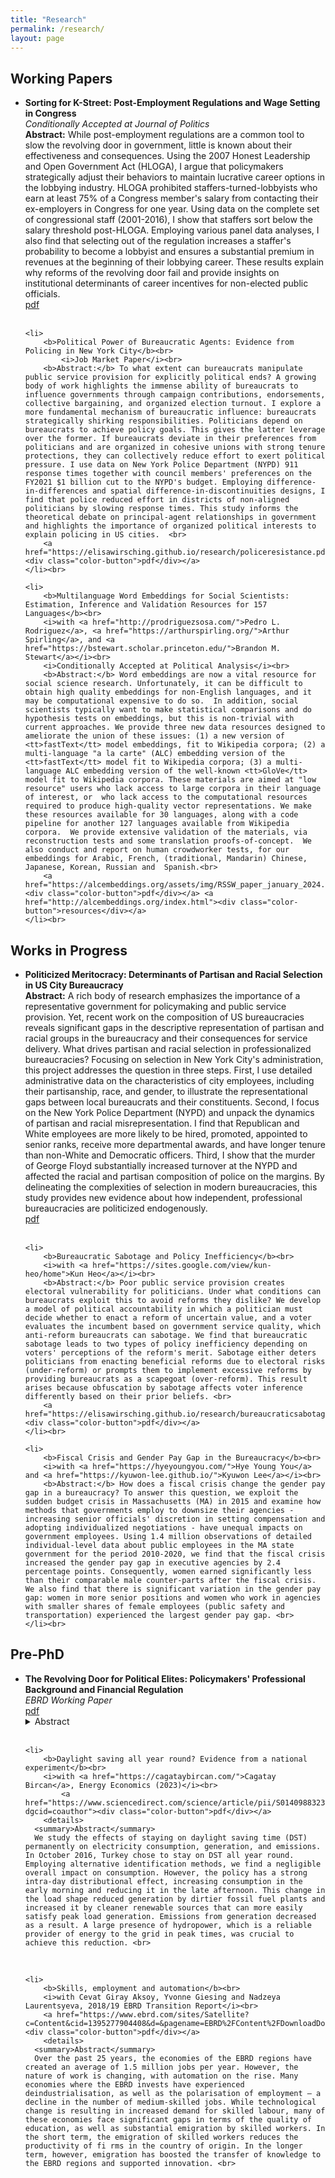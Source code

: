 ```yaml
---
title: "Research"
permalink: /research/
layout: page
---
```




<h2>Working Papers</h2>
<ul>
	<li>
		<b>Sorting for K-Street: Post-Employment Regulations and Wage Setting in Congress</b><br>
		<i>Conditionally Accepted at Journal of Politics</i><br>
		<b>Abstract:</b> While post-employment regulations are a common tool to slow the revolving door in government, little is known about their effectiveness and consequences. Using the 2007 Honest Leadership and Open Government Act (HLOGA), I argue that policymakers strategically adjust their behaviors to maintain lucrative career options in the lobbying industry. HLOGA prohibited staffers-turned-lobbyists who earn at least 75% of a Congress member's salary from contacting their ex-employers in Congress for one year. Using data on the complete set of congressional staff (2001-2016), I show that staffers sort below the salary threshold post-HLOGA. Employing various panel data analyses, I also find that selecting out of the regulation increases a staffer's probability to become a lobbyist and ensures a substantial premium in revenues at the beginning of their lobbying career. These results explain why reforms of the revolving door fail and provide insights on institutional determinants of career incentives for non-elected public officials.   <br>
		<a href="https://elisawirsching.github.io/research/sortingCongress.pdf"><div class="color-button">pdf</div></a>
	</li><br>
	
	<li>
		<b>Political Power of Bureaucratic Agents: Evidence from Policing in New York City</b><br>
			<i>Job Market Paper</i><br>
		<b>Abstract:</b> To what extent can bureaucrats manipulate public service provision for explicitly political ends? A growing body of work highlights the immense ability of bureaucrats to influence governments through campaign contributions, endorsements, collective bargaining, and organized election turnout. I explore a more fundamental mechanism of bureaucratic influence: bureaucrats strategically shirking responsibilities. Politicians depend on bureaucrats to achieve policy goals. This gives the latter leverage over the former. If bureaucrats deviate in their preferences from politicians and are organized in cohesive unions with strong tenure protections, they can collectively reduce effort to exert political pressure. I use data on New York Police Department (NYPD) 911 response times together with council members' preferences on the FY2021 $1 billion cut to the NYPD's budget. Employing difference-in-differences and spatial difference-in-discontinuities designs, I find that police reduced effort in districts of non-aligned politicians by slowing response times. This study informs the theoretical debate on principal-agent relationships in government and highlights the importance of organized political interests to explain policing in US cities.  <br>
		<a href="https://elisawirsching.github.io/research/policeresistance.pdf"><div class="color-button">pdf</div></a>
	</li><br>
	
	<li>
		<b>Multilanguage Word Embeddings for Social Scientists: Estimation, Inference and Validation Resources for 157 Languages</b><br>
		<i>with <a href="http://prodriguezsosa.com/">Pedro L. Rodriguez</a>, <a href="https://arthurspirling.org/">Arthur Spirling</a>, and <a href="https://bstewart.scholar.princeton.edu/">Brandon M. Stewart</a></i><br>
		<i>Conditionally Accepted at Political Analysis</i><br>
		<b>Abstract:</b> Word embeddings are now a vital resource for social science research. Unfortunately, it can be difficult to obtain high quality embeddings for non-English languages, and it may be computational expensive to do so.  In addition, social scientists typically want to make statistical comparisons and do hypothesis tests on embeddings, but this is non-trivial with current approaches. We provide three new data resources designed to ameliorate the union of these issues: (1) a new version of <tt>fastText</tt> model embeddings, fit to Wikipedia corpora; (2) a multi-language "a la carte" (ALC) embedding version of the <tt>fastText</tt> model fit to Wikipedia corpora; (3) a multi-language ALC embedding version of the well-known <tt>GloVe</tt> model fit to Wikipedia corpora. These materials are aimed at "low resource" users who lack access to large corpora in their language of interest, or  who lack access to the computational resources required to produce high-quality vector representations. We make these resources available for 30 languages, along with a code pipeline for another 127 languages available from Wikipedia corpora.  We provide extensive validation of the materials, via reconstruction tests and some translation proofs-of-concept.  We also conduct and report on human crowdworker tests, for our embeddings for Arabic, French, (traditional, Mandarin) Chinese, Japanese, Korean, Russian and  Spanish.<br>
		<a href="https://alcembeddings.org/assets/img/RSSW_paper_january_2024.pdf"><div class="color-button">pdf</div></a> <a href="http://alcembeddings.org/index.html"><div class="color-button">resources</div></a>
	</li><br>
</ul>

<h2>Works in Progress</h2>
<ul>
	<li>
		<b>Politicized Meritocracy: Determinants of Partisan and Racial Selection in US City Bureaucracy</b><br>
		<b>Abstract:</b> A rich body of research emphasizes the importance of a representative government for policymaking and public service provision. Yet, recent work on the composition of US bureaucracies reveals significant gaps in the descriptive representation of partisan and racial groups in the bureaucracy and their consequences for service delivery. What drives partisan and racial selection in professionalized bureaucracies? Focusing on selection in New York City's administration, this project addresses the question in three steps. First, I use detailed administrative data on the characteristics of city employees, including their partisanship, race, and gender, to illustrate the representational gaps between local bureaucrats and their constituents. Second, I focus on the New York Police Department (NYPD) and unpack the dynamics of partisan and racial misrepresentation. I find that Republican and White employees are more likely to be hired, promoted, appointed to senior ranks, receive more departmental awards, and have longer tenure than non-White and Democratic officers. Third, I show that the murder of George Floyd substantially increased turnover at the NYPD and affected the racial and partisan composition of police on the margins. By delineating the complexities of selection in modern bureaucracies, this study provides new evidence about how independent, professional bureaucracies are politicized endogenously.  <br>
		<a href="https://elisawirsching.github.io/research/politicized_meritocracy.pdf"><div class="color-button">pdf</div></a>
	</li><br>
	
	<li>
		<b>Bureaucratic Sabotage and Policy Inefficiency</b><br>
		<i>with <a href="https://sites.google.com/view/kun-heo/home">Kun Heo</a></i><br>
		<b>Abstract:</b> Poor public service provision creates electoral vulnerability for politicians. Under what conditions can bureaucrats exploit this to avoid reforms they dislike? We develop a model of political accountability in which a politician must decide whether to enact a reform of uncertain value, and a voter evaluates the incumbent based on government service quality, which anti-reform bureaucrats can sabotage. We find that bureaucratic sabotage leads to two types of policy inefficiency depending on voters' perceptions of the reform's merit. Sabotage either deters politicians from enacting beneficial reforms due to electoral risks (under-reform) or prompts them to implement excessive reforms by providing bureaucrats as a scapegoat (over-reform). This result arises because obfuscation by sabotage affects voter inference differently based on their prior beliefs. <br>
		<a href="https://elisawirsching.github.io/research/bureaucraticsabotage.pdf"><div class="color-button">pdf</div></a>
	</li><br>
	
	<li>
		<b>Fiscal Crisis and Gender Pay Gap in the Bureaucracy</b><br>
		<i>with <a href="https://hyeyoungyou.com/">Hye Young You</a> and <a href="https://kyuwon-lee.github.io/">Kyuwon Lee</a></i><br>
		<b>Abstract:</b> How does a fiscal crisis change the gender pay gap in a bureaucracy? To answer this question, we exploit the sudden budget crisis in Massachusetts (MA) in 2015 and examine how methods that governments employ to downsize their agencies - increasing senior officials' discretion in setting compensation and adopting individualized negotiations - have unequal impacts on government employees. Using 1.4 million observations of detailed individual-level data about public employees in the MA state government for the period 2010-2020, we find that the fiscal crisis increased the gender pay gap in executive agencies by 2.4 percentage points. Consequently, women earned significantly less than their comparable male counter-parts after the fiscal crisis. We also find that there is significant variation in the gender pay gap: women in more senior positions and women who work in agencies with smaller shares of female employees (public safety and transportation) experienced the largest gender pay gap. <br>
	</li><br>
</ul>




<h2>Pre-PhD</h2>
<ul>
	<li>
		<b>The Revolving Door for Political Elites: Policymakers' Professional Background and Financial
Regulation</b><br>
  <i>EBRD Working Paper</i><br>
	<a href="https://www.ebrd.com/publications/working-papers/revolving-door"><div class="color-button">pdf</div></a>
	<details>
    <summary>Abstract</summary>
    Regulatory capture of public policy by financial entities, especially via the revolving door between government and financial services, has increasingly become a subject of intense public scrutiny. This paper empirically analyses the relation between public-private career crossovers of high-ranking government officials and financial policy. Using curriculum vitae of more than 400 central bank governors and finance ministers from 32 OECD countries between 1973 and 2005, I compile a new dataset including details on officials’ professional careers before and after their tenure and data on financial regulation. Panel data analyses show that central bank governors with past experience in the financial sector deregulate significantly more than governors without a background in finance (career socialisation hypothesis). Using linear probability regressions, the results also indicate that finance ministers, especially from left-wing parties, are more likely to be hired by financial entities in the future if they please their future employers through deregulatory policies during their time in office (career concerns hypothesis). Thus, although the revolving door effects differ between government officials, this study shows that career paths and career concerns of policymakers should be taken into account when analysing financial policy outcomes. <br>
  </details>
	</li><br>
	
	<li>
		<b>Daylight saving all year round? Evidence from a national experiment</b><br>
		<i>with <a href="https://cagataybircan.com/">Cagatay Bircan</a>, Energy Economics (2023)</i><br>
			<a href="https://www.sciencedirect.com/science/article/pii/S0140988323005911?dgcid=coauthor"><div class="color-button">pdf</div></a>
		<details>
      <summary>Abstract</summary>
      We study the effects of staying on daylight saving time (DST) permanently on electricity consumption, generation, and emissions. In October 2016, Turkey chose to stay on DST all year round. Employing alternative identification methods, we find a negligible overall impact on consumption. However, the policy has a strong intra-day distributional effect, increasing consumption in the early morning and reducing it in the late afternoon. This change in the load shape reduced generation by dirtier fossil fuel plants and increased it by cleaner renewable sources that can more easily satisfy peak load generation. Emissions from generation decreased as a result. A large presence of hydropower, which is a reliable provider of energy to the grid in peak times, was crucial to achieve this reduction. <br>
  </details>
	</li><br>
	
	<li>
		<b>Skills, employment and automation</b><br>
		<i>with Cevat Giray Aksoy, Yvonne Giesing and Nadzeya Laurentsyeva, 2018/19 EBRD Transition Report</i><br>
		<a href="https://www.ebrd.com/sites/Satellite?c=Content&cid=1395277904408&d=&pagename=EBRD%2FContent%2FDownloadDocument"><div class="color-button">pdf</div></a>
		<details>
      <summary>Abstract</summary>
      Over the past 25 years, the economies of the EBRD regions have created an average of 1.5 million jobs per year. However, the nature of work is changing, with automation on the rise. Many economies where the EBRD invests have experienced deindustrialisation, as well as the polarisation of employment – a decline in the number of medium-skilled jobs. While technological change is resulting in increased demand for skilled labour, many of these economies face significant gaps in terms of the quality of education, as well as substantial emigration by skilled workers. In the short term, the emigration of skilled workers reduces the productivity of fi rms in the country of origin. In the longer term, however, emigration has boosted the transfer of knowledge to the EBRD regions and supported innovation. <br>
  </details>
	</li><br>
</ul>



